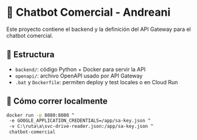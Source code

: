 # 🤖 Chatbot Comercial - Andreani

Este proyecto contiene el backend y la definición del API Gateway para el chatbot comercial.

## 📁 Estructura

- `backend/`: código Python + Docker para servir la API
- `openapi/`: archivo OpenAPI usado por API Gateway
- `.bat` y `Dockerfile`: permiten deploy y test locales o en Cloud Run

## 🚀 Cómo correr localmente

```bash
docker run -p 8080:8080 ^
 -e GOOGLE_APPLICATION_CREDENTIALS=/app/sa-key.json ^
 -v C:\ruta\a\svc-drive-reader.json:/app/sa-key.json ^
 chatbot-comercial
